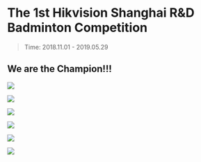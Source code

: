 # The 1st Hikvision Shanghai R&D Badminton Competition
> Time: 2018.11.01 - 2019.05.29  

## We are the Champion!!!

![](/activity/Badminton/1214_6.png)

![](/activity/Badminton/1214_1.png)

![](/activity/Badminton/1214_2.png)

![](/activity/Badminton/1214_3.png)

![](/activity/Badminton/1214_4.png)

![](/activity/Badminton/1214_5.png)

